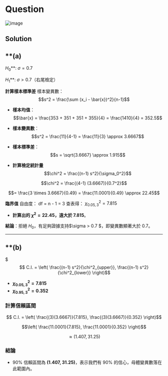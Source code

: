 # Question
![image](https://github.com/user-attachments/assets/e9d772c6-0482-4afe-8ed0-48bcadd77a2f)


## Solution

## **(a)
$H_0$**: $\sigma = 0.7$ 

$H_1$**: $\sigma > 0.7$（右尾檢定）

**計算樣本標準差**
樣本變異數：
$$s^2 = \frac{\sum (x_i - \bar{x})^2}{n-1}$$

- **樣本均值**：
$$\bar{x} = \frac{353 + 351 + 351 + 355}{4} = \frac{1410}{4} = 352.5$$

- **樣本變異數**：
$$s^2 = \frac{11}{4-1} = \frac{11}{3} \approx 3.6667$$

- **樣本標準差**：
$$s = \sqrt{3.6667} \approx 1.915$$

- **計算檢定統計量**
$$\chi^2 = \frac{(n-1) s^2}{\sigma_0^2}$$

$$\chi^2 = \frac{(4-1) (3.6667)}{0.7^2}$$

$$= \frac{3 \times 3.6667}{0.49} = \frac{11.0001}{0.49} \approx 22.45$$

**臨界值**
自由度：
df = n - 1 = 3
查表得：
$\chi^2_{0.05,3} = 7.815$

- **計算出的 $\chi^2 = 22.45$，遠大於 7.815**。

**結論**：拒絕 $H_0$，有足夠證據支持$\sigma > 0.7 $，即變異數顯著大於 0.7。

---

## **(b)
$$$ C.I. = \left( \frac{(n-1) s^2}{\chi^2_{upper}}, \frac{(n-1) s^2}{\chi^2_{lower}} \right)$$

- **$\chi^2_{0.05,3} = 7.815$**
- **$\chi^2_{0.95,3} = 0.352$**

### **計算信賴區間**
$$ C.I. = \left( \frac{(3)(3.6667)}{7.815}, \frac{(3)(3.6667)}{0.352} \right)$$

$$\left( \frac{11.0001}{7.815}, \frac{11.0001}{0.352} \right)$$

$$\approx (1.407, 31.25)$$

### **結論**
- 90% 信賴區間為 **(1.407, 31.25)**，表示我們有 90% 的信心，母體變異數落在此範圍內。
